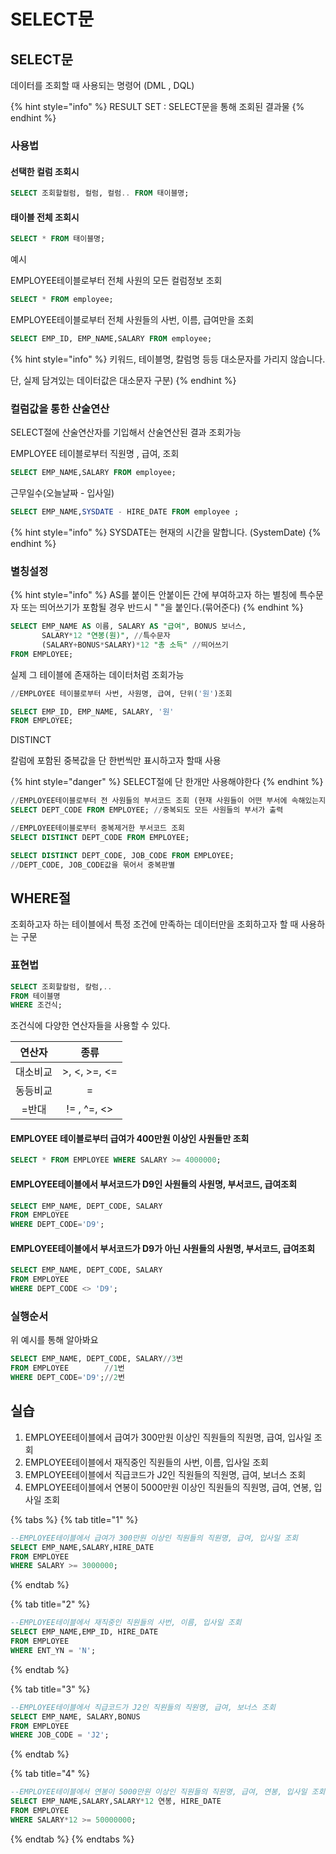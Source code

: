 # SELECT문

## SELECT문

데이터를 조회할 때 사용되는 명령어 \(DML , DQL\)

{% hint style="info" %}
RESULT SET : SELECT문을 통해 조회된 결과물
{% endhint %}

### 사용법

#### 선택한 컬럼 조회시

```sql
SELECT 조회할컬럼, 컬럼, 컬럼.. FROM 태이블명;
```

#### 태이블 전체 조회시

```sql
SELECT * FROM 태이블명;
```

예시

EMPLOYEE테이블로부터 전체 사원의 모든 컬럼정보 조회

```sql
SELECT * FROM employee;
```

EMPLOYEE테이블로부터 전체 사원들의 사번, 이름, 급여만을 조회

```sql
SELECT EMP_ID, EMP_NAME,SALARY FROM employee;
```

{% hint style="info" %}
키워드, 테이블명, 칼럼명 등등 대소문자를 가리지 않습니다.

단, 실제 담겨있는 데이터값은 대소문자 구분\)
{% endhint %}

### 

### 컬럼값을 통한 산술연산

SELECT절에 산술연산자를 기입해서 산술연산된 결과 조회가능

EMPLOYEE 테이블로부터 직원명 , 급여, 조회

```sql
SELECT EMP_NAME,SALARY FROM employee;
```

근무일수\(오늘날짜 - 입사일\)

```sql
SELECT EMP_NAME,SYSDATE - HIRE_DATE FROM employee ;
```

{% hint style="info" %}
SYSDATE는 현재의 시간을 말합니다. \(SystemDate\)
{% endhint %}



### 별칭설정

{% hint style="info" %}
AS를 붙이든 안붙이든 간에 부여하고자 하는 별칭에 특수문자 또는 띄어쓰기가 포함될 경우 반드시 " "을 붙인다.\(묶어준다\)
{% endhint %}

```sql
SELECT EMP_NAME AS 이름, SALARY AS "급여", BONUS 보너스,
       SALARY*12 "연봉(원)", //특수문자
       (SALARY+BONUS*SALARY)*12 "총 소득" //띄어쓰기
FROM EMPLOYEE;
```

실제 그 테이블에 존재하는 데이터처럼 조회가능

```sql
//EMPLOYEE 테이블로부터 사번, 사원명, 급여, 단위('원')조회

SELECT EMP_ID, EMP_NAME, SALARY, '원'
FROM EMPLOYEE;
```

DISTINCT

칼럼에 포함된 중복값을 단 한번씩만 표시하고자 할때 사용

{% hint style="danger" %}
SELECT절에 단 한개만 사용해야한다
{% endhint %}

```sql
//EMPLOYEE테이블로부터 전 사원들의 부서코드 조회 (현재 사원들이 어떤 부서에 속해있는지만)
SELECT DEPT_CODE FROM EMPLOYEE; //중복되도 모든 사원들의 부서가 출력

//EMPLOYEE테이블로부터 중복제거한 부서코드 조회
SELECT DISTINCT DEPT_CODE FROM EMPLOYEE; 

SELECT DISTINCT DEPT_CODE, JOB_CODE FROM EMPLOYEE;
//DEPT_CODE, JOB_CODE값을 묶어서 중복판별
```



## WHERE절

조회하고자 하는 테이블에서 특정 조건에 만족하는 데이터만을 조회하고자 할 때 사용하는 구문

### 표현법

```sql
SELECT 조회할칼럼, 칼럼,..
FROM 테이블명
WHERE 조건식;
```

조건식에 다양한 연산자들을 사용할 수 있다.

| 연산자 | 종류 |
| :---: | :---: |
| 대소비교 | &gt;, &lt;, &gt;=, &lt;= |
| 동등비교 | = |
| =반대 | != , ^=, &lt;&gt; |

#### 

#### EMPLOYEE 테이블로부터 급여가 400만원 이상인 사원들만 조회

```sql
SELECT * FROM EMPLOYEE WHERE SALARY >= 4000000;
```

#### 

#### EMPLOYEE테이블에서 부서코드가 D9인 사원들의 사원명, 부서코드, 급여조회

```sql
SELECT EMP_NAME, DEPT_CODE, SALARY
FROM EMPLOYEE
WHERE DEPT_CODE='D9';
```

#### EMPLOYEE테이블에서 부서코드가 D9가 아닌 사원들의 사원명, 부서코드, 급여조회

```sql
SELECT EMP_NAME, DEPT_CODE, SALARY
FROM EMPLOYEE
WHERE DEPT_CODE <> 'D9';
```

### 

### 실행순서

위 예시를 통해 알아봐요

```sql
SELECT EMP_NAME, DEPT_CODE, SALARY//3번
FROM EMPLOYEE        //1번
WHERE DEPT_CODE='D9';//2번
```



## 실습

1. EMPLOYEE테이블에서 급여가 300만원 이상인 직원들의 직원명, 급여, 입사일 조회
2. EMPLOYEE테이블에서 재직중인 직원들의 사번, 이름, 입사일 조회
3. EMPLOYEE테이블에서 직급코드가 J2인 직원들의 직원명, 급여, 보너스 조회
4. EMPLOYEE테이블에서 연봉이 5000만원 이상인 직원들의 직원명, 급여, 연봉, 입사일 조회

{% tabs %}
{% tab title="1" %}
```sql
--EMPLOYEE테이블에서 급여가 300만원 이상인 직원들의 직원명, 급여, 입사일 조회
SELECT EMP_NAME,SALARY,HIRE_DATE
FROM EMPLOYEE
WHERE SALARY >= 3000000;
```
{% endtab %}

{% tab title="2" %}
```sql
--EMPLOYEE테이블에서 재직중인 직원들의 사번, 이름, 입사일 조회
SELECT EMP_NAME,EMP_ID, HIRE_DATE
FROM EMPLOYEE
WHERE ENT_YN = 'N';
```
{% endtab %}

{% tab title="3" %}
```sql
--EMPLOYEE테이블에서 직급코드가 J2인 직원들의 직원명, 급여, 보너스 조회
SELECT EMP_NAME, SALARY,BONUS
FROM EMPLOYEE
WHERE JOB_CODE = 'J2';
```
{% endtab %}

{% tab title="4" %}
```sql
--EMPLOYEE테이블에서 연봉이 5000만원 이상인 직원들의 직원명, 급여, 연봉, 입사일 조회
SELECT EMP_NAME,SALARY,SALARY*12 연봉, HIRE_DATE
FROM EMPLOYEE
WHERE SALARY*12 >= 50000000;
```
{% endtab %}
{% endtabs %}

